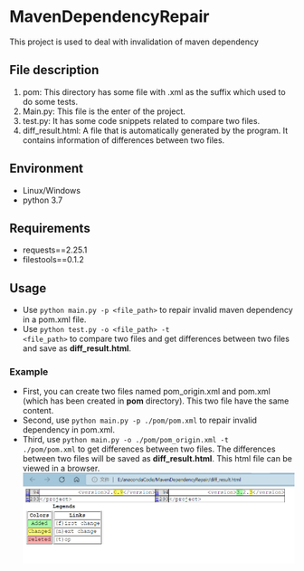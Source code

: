 # MavenDependencyRepair
This project is used to deal with invalidation of maven dependency

## File description
1. pom: This directory has some file with .xml as the suffix which used to do some tests.
2. Main.py: This file is the enter of the project.
3. test.py: It has some code snippets related to compare two files.
4. diff_result.html: A file that is automatically generated by the program. It contains information of differences between two files.

## Environment
+ Linux/Windows
+ python 3.7

## Requirements
+ requests==2.25.1
+ filestools==0.1.2

## Usage
+ Use <code>python main.py -p <file_path></code> to repair invalid maven dependency in a pom.xml file.
+ Use <code>python test.py -o <file_path> -t <file_path></code> to compare two files and get differences between two files and save as **diff_result.html**.

### Example
+ First, you can create two files named pom_origin.xml and pom.xml (which has been created in **pom** directory). This two file have the same content.
+ Second, use <code>python main.py -p ./pom/pom.xml</code> to repair invalid dependency in pom.xml.
+ Third, use <code>python main.py -o ./pom/pom_origin.xml -t ./pom/pom.xml</code> to get differences between two files. The differences between two files will be saved as **diff_result.html**. This html file can be viewed in a browser.  
![本地路径](.\\img\\file_diff.png "相对路径演示,上一级目录")